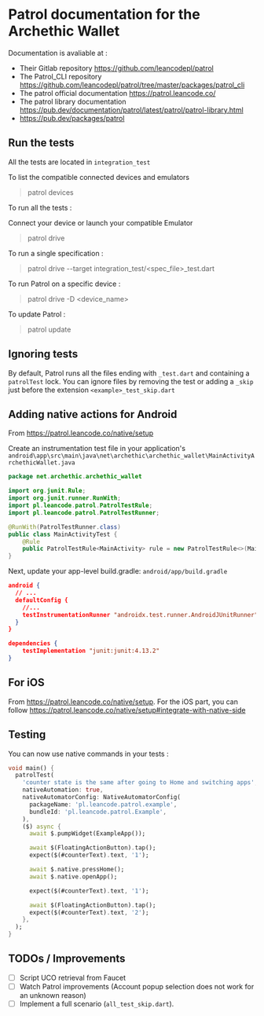 # Patrol documentation for the Archethic Wallet

Documentation is avaliable at :

- Their Gitlab repository https://github.com/leancodepl/patrol
- The Patrol_CLI repository https://github.com/leancodepl/patrol/tree/master/packages/patrol_cli
- The patrol official documentation https://patrol.leancode.co/
- The patrol library documentation https://pub.dev/documentation/patrol/latest/patrol/patrol-library.html
- https://pub.dev/packages/patrol

## Run the tests

All the tests are located in `integration_test`

To list the compatible connected devices and emulators

> patrol devices

To run all the tests :

Connect your device or launch your compatible Emulator

> patrol drive

To run a single specification :

> patrol drive --target integration_test/<spec_file>_test.dart

To run Patrol on a specific device :

> patrol drive -D <device_name>

To update Patrol :

> patrol update

## Ignoring tests

By default, Patrol runs all the files ending with `_test.dart` and containing a `patrolTest` lock. You can ignore files by removing the test or adding a `_skip` just before the extension `<example>_test_skip.dart`

## Adding native actions for Android

From https://patrol.leancode.co/native/setup

Create an instrumentation test file in your application's `android\app\src\main\java\net\archethic\archethic_wallet\MainActivityArchethicWallet.java`

```java
package net.archethic.archethic_wallet

import org.junit.Rule;
import org.junit.runner.RunWith;
import pl.leancode.patrol.PatrolTestRule;
import pl.leancode.patrol.PatrolTestRunner;

@RunWith(PatrolTestRunner.class)
public class MainActivityTest {
    @Rule
    public PatrolTestRule<MainActivity> rule = new PatrolTestRule<>(MainActivity.class);
}
```

Next, update your app-level build.gradle:
`android/app/build.gradle`

```json
android {
  // ...
  defaultConfig {
    //...
    testInstrumentationRunner "androidx.test.runner.AndroidJUnitRunner"
  }
}

dependencies {
    testImplementation "junit:junit:4.13.2"
}
```

## For iOS

From https://patrol.leancode.co/native/setup.
For the iOS part, you can follow https://patrol.leancode.co/native/setup#integrate-with-native-side

## Testing

You can now use native commands in your tests :

```dart
void main() {
  patrolTest(
    'counter state is the same after going to Home and switching apps',
    nativeAutomation: true,
    nativeAutomatorConfig: NativeAutomatorConfig(
      packageName: 'pl.leancode.patrol.example',
      bundleId: 'pl.leancode.patrol.Example',
    ),
    ($) async {
      await $.pumpWidget(ExampleApp());

      await $(FloatingActionButton).tap();
      expect($(#counterText).text, '1');

      await $.native.pressHome();
      await $.native.openApp();

      expect($(#counterText).text, '1');

      await $(FloatingActionButton).tap();
      expect($(#counterText).text, '2');
    },
  );
}
```

## TODOs / Improvements

- [ ] Script UCO retrieval from Faucet
- [ ] Watch Patrol improvements (Account popup selection does not work for an unknown reason)
- [ ] Implement a full scenario (`all_test_skip.dart`).

